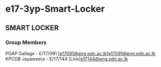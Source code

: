 # e17-3yp-Smart-Locker

## SMART LOCKER

### Group Members

PGAP Gallage - E/17/091 [e17091@eng.pdn.ac.lk]e17091@eng.pdn.ac.lk
KPCDB Jayaweera - E/17/144 [Link]e17144@eng.pdn.ac.lk
